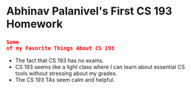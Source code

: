 # Abhinav Palanivel's First CS 193 Homework 

### <code style="color : red">Some of my Favorite Things About CS 193</code>  
- The fact that CS 193 has no exams.
- CS 193 seems like a light class where I can learn about essential CS tools without stressing about my grades.
- The CS 193 TAs seem calm and helpful.
